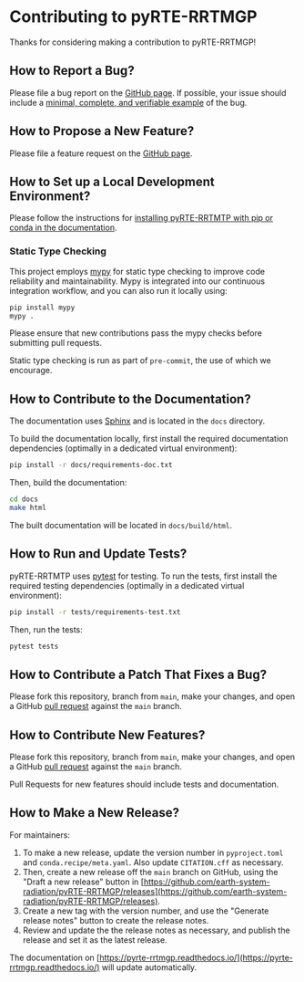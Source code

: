 # Contributing to pyRTE-RRTMGP

Thanks for considering making a contribution to pyRTE-RRTMGP!

## How to Report a Bug?

Please file a bug report on the [GitHub page](https://github.com/earth-system-radiation/pyRTE-RRTMGP/issues/new/choose).
If possible, your issue should include a [minimal, complete, and verifiable example](https://stackoverflow.com/help/mcve) of the bug.

## How to Propose a New Feature?

Please file a feature request on the [GitHub page](https://github.com/earth-system-radiation/pyRTE-RRTMGP/issues/new/choose).

## How to Set up a Local Development Environment?

Please follow the instructions for [installing pyRTE-RRTMTP with pip or conda in the documentation](https://pyrte-rrtmgp.readthedocs.io/en/latest/user_guide/installation.html).

### Static Type Checking
This project employs [mypy](https://github.com/python/mypy) for static type checking to improve code reliability and maintainability. Mypy is integrated into our continuous integration workflow, and you can also run it locally using:

```bash
pip install mypy
mypy .
```
Please ensure that new contributions pass the mypy checks before submitting pull requests.

Static type checking is run as part of `pre-commit`, the use of which we encourage.


## How to Contribute to the Documentation?

The documentation uses [Sphinx](https://www.sphinx-doc.org/en/master/) and is located in the `docs` directory.

To build the documentation locally, first install the required documentation dependencies (optimally in a dedicated virtual environment):

```bash
pip install -r docs/requirements-doc.txt
```

Then, build the documentation:

```bash
cd docs
make html
```

The built documentation will be located in `docs/build/html`.

## How to Run and Update Tests?

pyRTE-RRTMTP uses [pytest](https://docs.pytest.org/en/stable/) for testing. To run the tests, first install the required testing dependencies (optimally in a dedicated virtual environment):

```bash
pip install -r tests/requirements-test.txt
```

Then, run the tests:

```bash
pytest tests
```

## How to Contribute a Patch That Fixes a Bug?

Please fork this repository, branch from `main`, make your changes, and open a
GitHub [pull request](https://github.com/earth-system-radiation/pyRTE-RRTMTP/pulls)
against the `main` branch.

## How to Contribute New Features?

Please fork this repository, branch from `main`, make your changes, and open a
GitHub [pull request](https://github.com/earth-system-radiation/pyRTE-RRTMTP/pulls)
against the `main` branch.

Pull Requests for new features should include tests and documentation.

## How to Make a New Release?

For maintainers:

1. To make a new release, update the version number in `pyproject.toml` and `conda.recipe/meta.yaml`. Also update `CITATION.cff` as necessary.
2. Then, create a new release off the `main` branch on GitHub, using the "Draft a new release" button in [https://github.com/earth-system-radiation/pyRTE-RRTMGP/releases](https://github.com/earth-system-radiation/pyRTE-RRTMGP/releases).
3. Create a new tag with the version number, and use the "Generate release notes" button to create the release notes.
4. Review and update the the release notes as necessary, and publish the release and set it as the latest release.

The documentation on [https://pyrte-rrtmgp.readthedocs.io/](https://pyrte-rrtmgp.readthedocs.io/) will update automatically.
